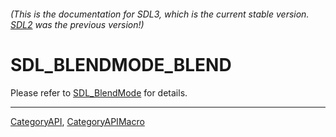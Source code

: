 ###### (This is the documentation for SDL3, which is the current stable version. [SDL2](https://wiki.libsdl.org/SDL2/) was the previous version!)
# SDL_BLENDMODE_BLEND

Please refer to [SDL_BlendMode](SDL_BlendMode) for details.

----
[CategoryAPI](CategoryAPI), [CategoryAPIMacro](CategoryAPIMacro)

